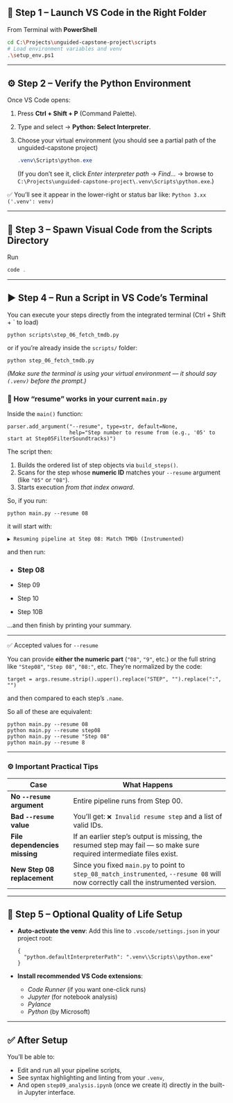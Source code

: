 ## 🧭 Step 1 – Launch VS Code in the Right Folder

From Terminal with **PowerShell** 

```bash
cd C:\Projects\unguided-capstone-project\scripts
# Load environment variables and venv
.\setup_env.ps1
```



------

## ⚙️ Step 2 – Verify the Python Environment

Once VS Code opens:

1. Press **Ctrl + Shift + P** (Command Palette).

2. Type and select → **Python: Select Interpreter**.

3. Choose your virtual environment (you should see a partial path of the unguided-capstone project)

   ```powershell
   .venv\Scripts\python.exe
   ```

   (If you don’t see it, click *Enter interpreter path* → *Find…* → browse to
    `C:\Projects\unguided-capstone-project\.venv\Scripts\python.exe`.)

✅ You’ll see it appear in the lower-right or status bar like:
 `Python 3.xx ('.venv': venv)`

------

## 🧩 Step 3 – Spawn Visual Code from the Scripts Directory

Run

```powershell
code .
```



------

## ▶️ Step 4 – Run a Script in VS Code’s Terminal

You can execute your steps directly from the integrated terminal (Ctrl + Shift + ` to load)

```
python scripts\step_06_fetch_tmdb.py
```

or if you’re already inside the `scripts/` folder:

```
python step_06_fetch_tmdb.py
```

*(Make sure the terminal is using your virtual environment — it should say `(.venv)` before the prompt.)*

### 🧩 How “resume” works in your current `main.py`

Inside the `main()` function:

```
parser.add_argument("--resume", type=str, default=None,
                    help="Step number to resume from (e.g., '05' to start at Step05FilterSoundtracks)")
```

The script then:

1. Builds the ordered list of step objects via `build_steps()`.
2. Scans for the step whose **numeric ID** matches your `--resume` argument (like `"05"` or `"08"`).
3. Starts execution *from that index onward*.

So, if you run:

```
python main.py --resume 08
```

it will start with:

```
▶ Resuming pipeline at Step 08: Match TMDb (Instrumented)
```

and then run:

- ### Step 08

- Step 09

- Step 10

- Step 10B

...and then finish by printing your summary.

------

✅ Accepted values for `--resume`

You can provide **either the numeric part** (`"08"`, `"9"`, etc.)
 or the full string like `"Step08"`, `"Step 08"`, `"08:"`, etc.
 They’re normalized by the code:

```
target = args.resume.strip().upper().replace("STEP", "").replace(":", "")
```

and then compared to each step’s `.name`.

So all of these are equivalent:

```
python main.py --resume 08
python main.py --resume step08
python main.py --resume "Step 08"
python main.py --resume 8
```

------

### ⚙️ Important Practical Tips

| Case                          | What Happens                                                 |
| ----------------------------- | ------------------------------------------------------------ |
| **No `--resume` argument**    | Entire pipeline runs from Step 00.                           |
| **Bad `--resume` value**      | You’ll get: `❌ Invalid resume step` and a list of valid IDs. |
| **File dependencies missing** | If an earlier step’s output is missing, the resumed step may fail — so make sure required intermediate files exist. |
| **New Step 08 replacement**   | Since you fixed `main.py` to point to `step_08_match_instrumented`, `--resume 08` will now correctly call the instrumented version. |

------

## 🧱 Step 5 – Optional Quality of Life Setup

- **Auto-activate the venv**:
   Add this line to `.vscode/settings.json` in your project root:

  ```
  {
    "python.defaultInterpreterPath": ".venv\\Scripts\\python.exe"
  }
  ```

- **Install recommended VS Code extensions**:

  - *Code Runner* (if you want one-click runs)
  - *Jupyter* (for notebook analysis)
  - *Pylance*
  - *Python* (by Microsoft)

------

## ✅ After Setup

You’ll be able to:

- Edit and run all your pipeline scripts,
- See syntax highlighting and linting from your `.venv`,
- And open `step09_analysis.ipynb` (once we create it) directly in the built-in Jupyter interface.





